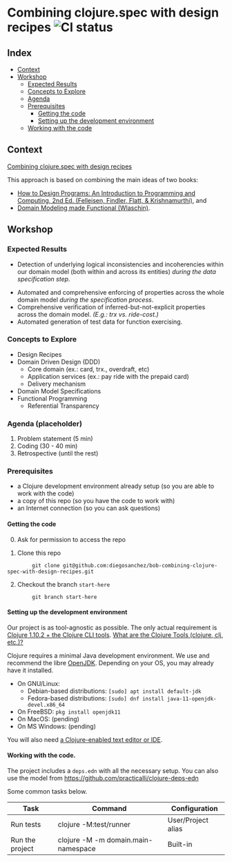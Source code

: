 # Combining clojure.spec with design recipes ![CI status](https://github.com/diegosanchez/bob-combining-clojure-spec-with-design-recipes/workflows/tools.deps-builder/badge.svg)

## Index

- [Context](#context)
- [Workshop](#workshop)
  - [Expected Results](#expected-results)
  - [Concepts to Explore](#concepts-to-explore)
  - [Agenda](#agenda)
  - [Prerequisites](#prerequisites)
    - [Getting the code](#getting-the-code)
    - [Setting up the development environment](#setting-up-the-development-environment)
  - [Working with the code](#working-with-the-code)

## Context

[Combining clojure.spec with design recipes](https://bobkonf.de/2021/sanchez-doctors.html)

This approach is based on combining the main ideas of two books:
- [How to Design Programs: An Introduction to Programming and Computing, 2nd Ed. (Felleisen, Findler, Flatt, & Krishnamurthi)](https://htdp.org/), and
- [Domain Modeling made Functional (Wlaschin)](https://fsharpforfunandprofit.com/books/).

## Workshop

<!-- ### What to Expect

### Obtained Benefits

### "Esto es lo que van a descubrir (pero sin decirlo)".

### Results to be Expected (Diego)

### Learning Objectives
 -->
### Expected Results

- Detection of underlying logical inconsistencies and incoherencies within our domain model (both within and across its entities) *during the data specification step*.
<!--
(The) Domain Model > The whole Set of Entities
 -->
-  Automated and comprehensive enforcing of properties across the whole domain model *during the specification process*.
- Comprehensive verification of inferred-but-not-explicit properties across the domain model. <!-- that would normally be detected only after the system has gone into staging/production --> _(E.g.: trx vs. ride-cost.)_
- Automated generation of test data for function exercising.

### Concepts to Explore

- Design Recipes
- Domain Driven Design (DDD)
  - Core domain (ex.: card, trx., overdraft, etc)
  - Application services (ex.: pay ride with the prepaid card)
  - Delivery mechanism
- Domain Model Specifications
- Functional Programming
  - Referential Transparency

### Agenda (placeholder)

1. Problem statement (5 min)
2. Coding (30 - 40 min)
3. Retrospective (until the rest)

### Prerequisites

- a Clojure development environment already setup (so you are able to work with the code)
- a copy of this repo (so you have the code to work with)
- an Internet connection (so you can ask questions)

#### Getting the code

0. Ask for permission to access the repo

1. Clone this repo

```shell
        git clone git@github.com:diegosanchez/bob-combining-clojure-spec-with-design-recipes.git
```


2. Checkout the branch `start-here`

```shell
        git branch start-here
```

#### Setting up the development environment

Our project is as tool-agnostic as possible. The only actual requirement is [Clojure 1.10.2 + the Clojure CLI tools](https://clojure.org/guides/getting_started). [What are the Clojure Tools (clojure, clj, etc.)?](https://betweentwoparens.com/what-are-the-clojure-tools)


Clojure requires a minimal Java development environment. We use and recommend the libre [OpenJDK](https://openjdk.java.net/). Depending on your OS, you may already have it installed.

- On GNU/Linux:
  - Debian-based distributions: `[sudo] apt install default-jdk`
  - Fedora-based distributions: `[sudo] dnf install java-11-openjdk-devel.x86_64`
- On FreeBSD: `pkg install openjdk11`
- On MacOS: (pending)
- On MS Windows: (pending)

You will also need [a Clojure-enabled text editor or IDE](https://clojure.org/community/tools).

#### Working with the code.

The project includes a `deps.edn` with all the necessary setup.
You can also use the model from https://github.com/practicalli/clojure-deps-edn

Some common tasks below.

| Task     | Command     | Configuration      |
|----------|-------------|--------------------|
Run tests |	clojure -M:test/runner |	User/Project alias
Run the project  |	clojure -M -m domain.main-namespace |	Built-in
